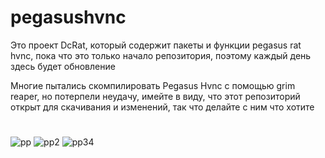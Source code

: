# pegasushvnc

Это проект DcRat, который содержит пакеты и функции pegasus rat hvnc, пока что это только начало репозитория, поэтому каждый день здесь будет обновление 

Многие пытались скомпилировать Pegasus Hvnc с помощью grim reaper, но потерпели неудачу, имейте в виду, что этот репозиторий открыт для скачивания и изменений, так что делайте с ним что хотите
#

![pp](https://user-images.githubusercontent.com/108375436/187348983-eca1eb4a-d0ab-4e49-880d-b8823ee5db94.png)
![pp2](https://user-images.githubusercontent.com/108375436/187348986-9d04fd45-1bf5-4b3b-9653-c8dc2d8c238f.png)
![pp34](https://user-images.githubusercontent.com/108375436/187348988-90f58730-9f4d-41e9-8756-c48c3f037bca.png)


